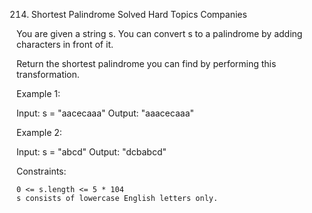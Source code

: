 214. Shortest Palindrome
Solved
Hard
Topics
Companies

You are given a string s. You can convert s to a
palindrome
by adding characters in front of it.

Return the shortest palindrome you can find by performing this transformation.

 

Example 1:

Input: s = "aacecaaa"
Output: "aaacecaaa"

Example 2:

Input: s = "abcd"
Output: "dcbabcd"

 

Constraints:

    0 <= s.length <= 5 * 104
    s consists of lowercase English letters only.



